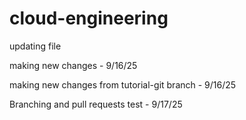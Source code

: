 # cloud-engineering
updating file

making new changes - 9/16/25

making new changes from tutorial-git branch - 9/16/25

Branching and pull requests test - 9/17/25